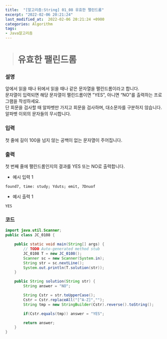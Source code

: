 ```yaml
---
title:  "[알고리즘:String] 01_08 유효한 팰린드롬"
excerpt: "2022-02-06 20:21:24"
last_modified_at:  2022-02-06 20:21:24 +0900
categories: Algorithm
tags:
- Java알고리즘
---
```


># 유효한 팰린드롬  

### 설명  

앞에서 읽을 때나 뒤에서 읽을 때나 같은 문자열을 팰린드롬이라고 합니다.  
문자열이 입력되면 해당 문자열이 팰린드롬이면 "YES", 아니면 “NO"를 출력하는 프로그램을 작성하세요.  
단 회문을 검사할 때 알파벳만 가지고 회문을 검사하며, 대소문자를 구분하지 않습니다.  
알파벳 이외의 문자들의 무시합니다.  


### 입력  

첫 줄에 길이 100을 넘지 않는 공백이 없는 문자열이 주어집니다.  


### 출력  

첫 번째 줄에 팰린드롬인지의 결과를 YES 또는 NO로 출력합니다.  


- 예시 입력 1   
```
found7, time: study; Yduts; emit, 7Dnuof
```
- 예시 출력 1  
```
YES
```


### 코드  

```java
import java.util.Scanner;
public class JC_0108 {

	public static void main(String[] args) {
		// TODO Auto-generated method stub
		JC_0108 T = new JC_0108();
		Scanner sc = new Scanner(System.in);
		String str = sc.nextLine();
		System.out.println(T.solution(str));
	}

	public String solution(String str) {
		String answer = "NO";

		String Cstr = str.toUpperCase();
		Cstr = Cstr.replaceAll("[^A-Z]","");
		String tmp = new StringBuilder(Cstr).reverse().toString();

		if(Cstr.equals(tmp)) answer = "YES";

		return answer;
	}
}

```
